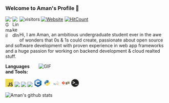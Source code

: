 ### Welcome to Aman's Profile 👋

<a href="aluthra1403@gmail.com">
  <img align="left" alt="'Gmail" width="22px" src="https://cdn.jsdelivr.net/npm/simple-icons@3.1.0/icons/gmail.svg" />
</a>
<a href="https://www.linkedin.com/in/aman1403/">
  <img align="left" alt="LinkedIn" width="22px" src="https://cdn.jsdelivr.net/npm/simple-icons@3.1.0/icons/linkedin.svg" />
</a>



![visitors](https://visitor-badge.laobi.icu/badge?page_id=aman1403.aman1403)
[![Website](https://img.shields.io/badge/Website-Up-brightgreen)](https://aman1403.github.io/Aman) 
[![HitCount](http://hits.dwyl.com/aman1403/Aman.svg)](http://hits.dwyl.com/aman1403/Aman)
<br/>
<br/>

Hi, I am Aman, an ambitious undergraduate student ever in the awe of wonders that 0s & 1s could create, passionate about open source and software development with proven experience in web app frameworks and a huge passion for working on backend development & cloud realted stuff. 

 <img align="right" alt="GIF" src="https://user-images.githubusercontent.com/34706326/87228193-1febbe00-c3bd-11ea-9e73-7b094fda02b2.png" width="400px" />


**Languages and Tools:**  

<code><img height="25" src="https://raw.githubusercontent.com/github/explore/80688e429a7d4ef2fca1e82350fe8e3517d3494d/topics/javascript/javascript.png"></code>
<code><img height="25" src="https://www.google.com/url?sa=i&url=https%3A%2F%2Fpnghut.com%2Fpng%2FdiPtGV58Du%2Fnode-js-javascript-serverless-computing-software-developer-github-project-node-js-transparent-png&psig=AOvVaw2R-ic7wkGch6mmvwv_bq9-&ust=1598396510086000&source=images&cd=vfe&ved=0CAIQjRxqFwoTCJjvsZP5tOsCFQAAAAAdAAAAABAD"></code>
<code><img height="25" src="https://pbs.twimg.com/profile_images/1235870003292856320/iRG4_ojf_400x400.png"></code>
<code><img height="25" src="https://pbs.twimg.com/profile_images/699217734492647428/pCfEzr6L_400x400.png"></code>
<code><img height="25" src="https://raw.githubusercontent.com/github/explore/80688e429a7d4ef2fca1e82350fe8e3517d3494d/topics/cpp/cpp.png"></code>
<code><img height="25" src="https://raw.githubusercontent.com/github/explore/80688e429a7d4ef2fca1e82350fe8e3517d3494d/topics/python/python.png"></code>
<code><img height="25" src="https://raw.githubusercontent.com/github/explore/80688e429a7d4ef2fca1e82350fe8e3517d3494d/topics/mysql/mysql.png"></code>
<code><img height="25" src="https://raw.githubusercontent.com/github/explore/80688e429a7d4ef2fca1e82350fe8e3517d3494d/topics/git/git.png"></code>
<code><img height="25" src="https://raw.githubusercontent.com/github/explore/80688e429a7d4ef2fca1e82350fe8e3517d3494d/topics/terminal/terminal.png"></code>

![Aman's github stats](https://github-readme-stats.vercel.app/api?username=aman1403&theme=dark&show_icons=true)
